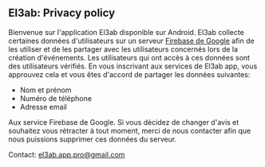 ## El3ab: Privacy policy

Bienvenue sur l'application El3ab disponible sur Android.
El3ab collecte certaines données d'utilisateurs sur un serveur [Firebase de Google](https://firebase.google.com) afin de les utiliser et de les partager avec les utilisateurs concernés lors de la création d'événements. 
Les utilisateurs qui ont accès à ces données sont des utilisateurs vérifiés. 
En vous inscrivant aux services de El3ab app, vous approuvez cela et vous êtes d'accord de partager les données suivantes:
- Nom et prénom
- Numéro de téléphone
- Adresse email

Aux service Firebase de Google. Si vous décidez de changer d'avis et souhaitez vous rétracter à tout moment, merci de nous contacter afin que nous puissions supprimer ces données du serveur.

Contact:
el3ab.app.pro@gmail.com
